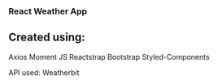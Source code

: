 ### React Weather App

## Created using:
Axios
Moment JS
Reactstrap
Bootstrap
Styled-Components

API used: Weatherbit